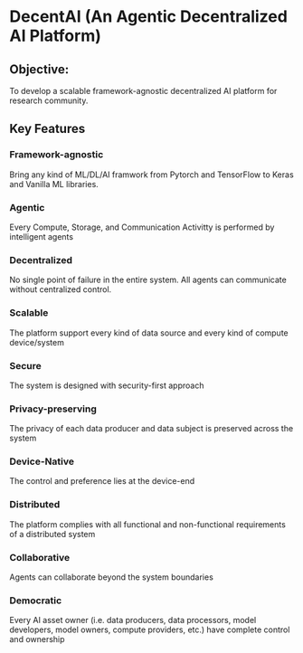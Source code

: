 # DecentAI (An Agentic Decentralized AI Platform)

## Objective:

To develop a scalable framework-agnostic decentralized AI platform for research community.

## Key Features

### Framework-agnostic
Bring any kind of ML/DL/AI framwork from Pytorch and TensorFlow to Keras and Vanilla ML libraries.

### Agentic
Every Compute, Storage, and Communication Activitty is performed by intelligent agents

### Decentralized
No single point of failure in the entire system. All agents can communicate without centralized control. 

### Scalable
The platform support every kind of data source and every kind of compute device/system

### Secure
The system is designed with security-first approach

### Privacy-preserving
The privacy of each data producer and data subject is preserved across the system

### Device-Native
The control and preference lies at the device-end

### Distributed
The platform complies with all functional and non-functional requirements of a distributed system

### Collaborative
Agents can collaborate beyond the system boundaries

### Democratic
Every AI asset owner (i.e. data producers, data processors, model developers, model owners, compute providers, etc.) have complete control and ownership
